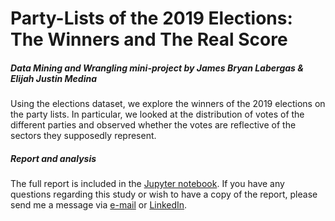# Party-Lists of the 2019 Elections: The Winners and The Real Score
##### Data Mining and Wrangling mini-project by James Bryan Labergas & Elijah Justin Medina

Using the elections dataset, we explore the winners of the 2019 elections on the party lists. In particular, we looked at the distribution of votes of the different parties and observed whether the votes are reflective of the sectors they supposedly represent.

##### Report and analysis

The full report is included in the <a href="https://github.com/ejmmedina/party-list-representation/blob/master/party-list-representation-dmw.md">Jupyter notebook</a>. If you have any questions regarding this study or wish to have a copy of the report, please send me a message via <a href="mailto:elijahjustinmedina@gmail.com">e-mail</a> or <a href="https://www.linkedin.com/in/elijah-justin-medina/">LinkedIn</a>.
